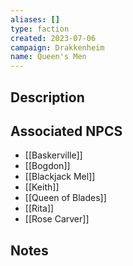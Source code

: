 ```yaml
---
aliases: []
type: faction
created: 2023-07-06
campaign: Drakkenheim
name: Queen's Men
---
```


## Description


## Associated NPCS

<!-- QueryToSerialize: LIST FROM "TTRPG/Drakkenheim/NPCS" WHERE faction = "Queen's Men" -->
<!-- SerializedQuery: LIST FROM "TTRPG/Drakkenheim/NPCS" WHERE faction = "Queen's Men" -->
- [[Baskerville]]
- [[Bogdon]]
- [[Blackjack Mel]]
- [[Keith]]
- [[Queen of Blades]]
- [[Rita]]
- [[Rose Carver]]
<!-- SerializedQuery END -->

## Notes